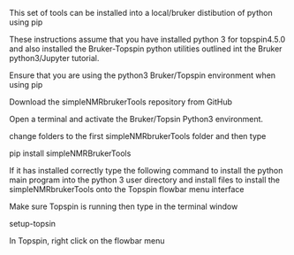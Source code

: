 This set of tools can be installed into a local/bruker distibution of python using pip

These instructions assume that you have installed python 3 for topspin4.5.0 and also installed the Bruker-Topspin python utilities outlined int the Bruker python3/Jupyter tutorial.

Ensure that you are using the python3 Bruker/Topspin environment when using pip

Download the simpleNMRbrukerTools repository from GitHub

Open a terminal and activate the Bruker/Topsin Python3 environment.

change folders to the first simpleNMRbrukerTools folder and then type

pip install simpleNMRBrukerTools

If it has installed correctly type the following command to install the python main program into the python 3 user directory and install files to install the simpleNMRbrukerTools onto the Topspin flowbar menu interface

Make sure Topspin is running then type in the terminal window

setup-topsin

In Topspin,  right click on the flowbar menu

